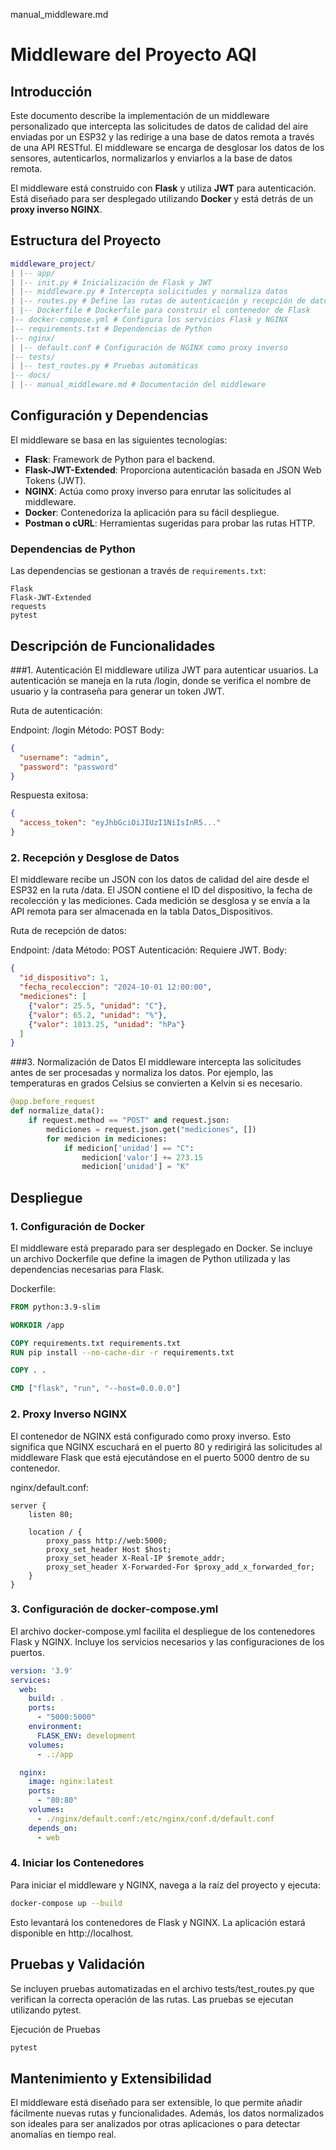 manual_middleware.md

# Middleware del Proyecto AQI

## Introducción

Este documento describe la implementación de un middleware personalizado que intercepta las solicitudes de datos de calidad del aire enviadas por un ESP32 y las redirige a una base de datos remota a través de una API RESTful. El middleware se encarga de desglosar los datos de los sensores, autenticarlos, normalizarlos y enviarlos a la base de datos remota.

El middleware está construido con **Flask** y utiliza **JWT** para autenticación. Está diseñado para ser desplegado utilizando **Docker** y está detrás de un **proxy inverso NGINX**.

## Estructura del Proyecto
  
```lua  
middleware_project/  
| |-- app/   
| |-- init.py # Inicialización de Flask y JWT   
| |-- middleware.py # Intercepta solicitudes y normaliza datos   
| |-- routes.py # Define las rutas de autenticación y recepción de datos   
| |-- Dockerfile # Dockerfile para construir el contenedor de Flask   
|-- docker-compose.yml # Configura los servicios Flask y NGINX   
|-- requirements.txt # Dependencias de Python   
|-- nginx/   
| |-- default.conf # Configuración de NGINX como proxy inverso   
|-- tests/   
| |-- test_routes.py # Pruebas automáticas   
|-- docs/   
| |-- manual_middleware.md # Documentación del middleware  
```


## Configuración y Dependencias

El middleware se basa en las siguientes tecnologías:

- **Flask**: Framework de Python para el backend.
- **Flask-JWT-Extended**: Proporciona autenticación basada en JSON Web Tokens (JWT).
- **NGINX**: Actúa como proxy inverso para enrutar las solicitudes al middleware.
- **Docker**: Contenedoriza la aplicación para su fácil despliegue.
- **Postman o cURL**: Herramientas sugeridas para probar las rutas HTTP.

### Dependencias de Python

Las dependencias se gestionan a través de `requirements.txt`:

```text
Flask
Flask-JWT-Extended
requests  
pytest  
```
  
## Descripción de Funcionalidades
###1. Autenticación
El middleware utiliza JWT para autenticar usuarios. La autenticación se maneja en la ruta /login, donde se verifica el nombre de usuario y la contraseña para generar un token JWT.

Ruta de autenticación:

Endpoint: /login
Método: POST
Body:
```json
{
  "username": "admin",
  "password": "password"
}  
```
Respuesta exitosa:
```json
{
  "access_token": "eyJhbGciOiJIUzI1NiIsInR5..."
}  
```  

### 2. Recepción y Desglose de Datos
El middleware recibe un JSON con los datos de calidad del aire desde el ESP32 en la ruta /data. El JSON contiene el ID del dispositivo, la fecha de recolección y las mediciones. Cada medición se desglosa y se envía a la API remota para ser almacenada en la tabla Datos_Dispositivos.

Ruta de recepción de datos:

Endpoint: /data
Método: POST
Autenticación: Requiere JWT.
Body:
```json
{
  "id_dispositivo": 1,
  "fecha_recoleccion": "2024-10-01 12:00:00",
  "mediciones": [
    {"valor": 25.5, "unidad": "C"},
    {"valor": 65.2, "unidad": "%"},
    {"valor": 1013.25, "unidad": "hPa"}
  ]
}  
```  

###3. Normalización de Datos
El middleware intercepta las solicitudes antes de ser procesadas y normaliza los datos. Por ejemplo, las temperaturas en grados Celsius se convierten a Kelvin si es necesario.

```python
@app.before_request
def normalize_data():
    if request.method == "POST" and request.json:
        mediciones = request.json.get("mediciones", [])
        for medicion in mediciones:
            if medicion['unidad'] == "C":
                medicion['valor'] += 273.15
                medicion['unidad'] = "K"  
```  

## Despliegue
### 1. Configuración de Docker
El middleware está preparado para ser desplegado en Docker. Se incluye un archivo Dockerfile que define la imagen de Python utilizada y las dependencias necesarias para Flask.

Dockerfile:

```dockerfile
FROM python:3.9-slim

WORKDIR /app

COPY requirements.txt requirements.txt
RUN pip install --no-cache-dir -r requirements.txt

COPY . .

CMD ["flask", "run", "--host=0.0.0.0"]  
```  

### 2. Proxy Inverso NGINX
El contenedor de NGINX está configurado como proxy inverso. Esto significa que NGINX escuchará en el puerto 80 y redirigirá las solicitudes al middleware Flask que está ejecutándose en el puerto 5000 dentro de su contenedor.

nginx/default.conf:

```nginx
server {
    listen 80;

    location / {
        proxy_pass http://web:5000;
        proxy_set_header Host $host;
        proxy_set_header X-Real-IP $remote_addr;
        proxy_set_header X-Forwarded-For $proxy_add_x_forwarded_for;
    }
}  
```  

### 3. Configuración de docker-compose.yml
El archivo docker-compose.yml facilita el despliegue de los contenedores Flask y NGINX. Incluye los servicios necesarios y las configuraciones de los puertos.

``` yaml
version: '3.9'
services:
  web:
    build: .
    ports:
      - "5000:5000"
    environment:
      FLASK_ENV: development
    volumes:
      - .:/app

  nginx:
    image: nginx:latest
    ports:
      - "80:80"
    volumes:
      - ./nginx/default.conf:/etc/nginx/conf.d/default.conf
    depends_on:
      - web  
```  

### 4. Iniciar los Contenedores
Para iniciar el middleware y NGINX, navega a la raíz del proyecto y ejecuta:

```bash
docker-compose up --build  
```  

Esto levantará los contenedores de Flask y NGINX. La aplicación estará disponible en http://localhost.

## Pruebas y Validación
Se incluyen pruebas automatizadas en el archivo tests/test_routes.py que verifican la correcta operación de las rutas. Las pruebas se ejecutan utilizando pytest.

Ejecución de Pruebas
```bash
pytest  
```  

## Mantenimiento y Extensibilidad
El middleware está diseñado para ser extensible, lo que permite añadir fácilmente nuevas rutas y funcionalidades. Además, los datos normalizados son ideales para ser analizados por otras aplicaciones o para detectar anomalías en tiempo real.